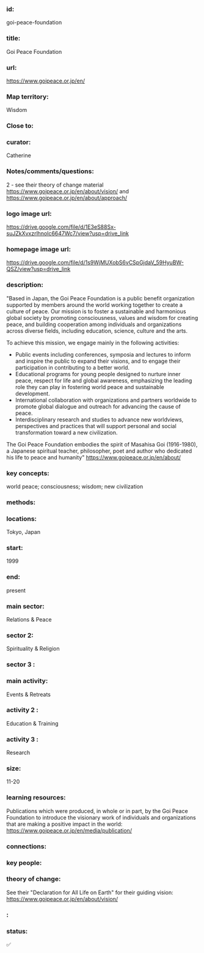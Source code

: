 ### id: 
  goi-peace-foundation
### title: 
  Goi Peace Foundation
### url: 
  https://www.goipeace.or.jp/en/
### Map territory: 
  Wisdom
### Close to: 
  
### curator: 
  Catherine
### Notes/comments/questions: 
  2 - see their theory of change material https://www.goipeace.or.jp/en/about/vision/ and https://www.goipeace.or.jp/en/about/approach/
### logo image url: 
  https://drive.google.com/file/d/1E3eS88Sx-suJZkXvxzrlhnolc6647Wc7/view?usp=drive_link
### homepage image url: 
  https://drive.google.com/file/d/1s9WjMUXobS6vCSpGjdaV_59HyuBW-QSZ/view?usp=drive_link
### description: 
  "Based in Japan, the Goi Peace Foundation is a public benefit organization supported by members around the world working together to create a culture of peace. Our mission is to foster a sustainable and harmonious global society by promoting consciousness, values and wisdom for creating peace, and building cooperation among individuals and organizations across diverse fields, including education, science, culture and the arts.

To achieve this mission, we engage mainly in the following activities:
- Public events including conferences, symposia and lectures to inform and inspire the public to expand their visions, and to engage their participation in contributing to a better world.
- Educational programs for young people designed to nurture inner peace, respect for life and global awareness, emphasizing the leading role they can play in fostering world peace and sustainable development.
- International collaboration with organizations and partners worldwide to promote global dialogue and outreach for advancing the cause of peace.
- Interdisciplinary research and studies to advance new worldviews, perspectives and practices that will support personal and social transformation toward a new civilization.

The Goi Peace Foundation embodies the spirit of Masahisa Goi (1916-1980), a Japanese spiritual teacher, philosopher, poet and author who dedicated his life to peace and humanity"
https://www.goipeace.or.jp/en/about/ 
### key concepts: 
  world peace; consciousness; wisdom; new civilization
### methods: 
  
### locations: 
  Tokyo, Japan
### start: 
  1999
### end: 
  present
### main sector: 
  Relations & Peace
### sector 2: 
  Spirituality & Religion
### sector 3 : 
  
### main activity: 
  Events & Retreats
### activity 2 : 
  Education & Training
### activity 3 : 
  Research
### size: 
  11-20
### learning resources: 
  Publications which were produced, in whole or in part, by the Goi Peace Foundation to introduce the visionary work of individuals and organizations that are making a positive impact in the world: https://www.goipeace.or.jp/en/media/publication/
### connections: 
  
### key people: 
  
### theory of change: 
  See their "Declaration for All Life on Earth" for their guiding vision: https://www.goipeace.or.jp/en/about/vision/
### : 
  
### status: 
  ✅
